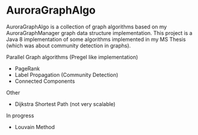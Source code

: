 AuroraGraphAlgo
===============

AuroraGraphAlgo is a collection of graph algorithms based on my AuroraGraphManager graph data structure
implementation. This project is a Java 8 implementation of some algorithms implemented in my MS Thesis
(which was about community detection in graphs).

Parallel Graph algorithms (Pregel like implementation)
<ul>
	<li>PageRank</li>
	<li>Label Propagation (Community Detection)</li>
	<li>Connected Components</li>
</ul>

Other
<ul>
	<li>Dijkstra Shortest Path (not very scalable)</li>
</ul>

In progress
<ul>
	<li>Louvain Method</li>
</ul>
